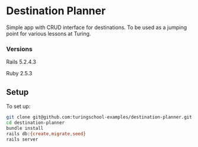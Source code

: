 # Destination Planner

Simple app with CRUD interface for destinations. To be used as a jumping point for various lessons at Turing.

### Versions

Rails 5.2.4.3

Ruby 2.5.3

## Setup

To set up:

```bash
git clone git@github.com:turingschool-examples/destination-planner.git
cd destination-planner
bundle install
rails db:{create,migrate,seed}
rails server
```

